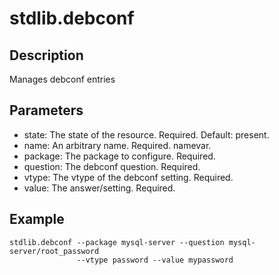 # stdlib.debconf

## Description

Manages debconf entries

## Parameters

* state: The state of the resource. Required. Default: present.
* name: An arbitrary name. Required. namevar.
* package: The package to configure. Required.
* question: The debconf question. Required.
* vtype: The vtype of the debconf setting. Required.
* value: The answer/setting. Required.

## Example

```shell
stdlib.debconf --package mysql-server --question mysql-server/root_password
               --vtype password --value mypassword
```

